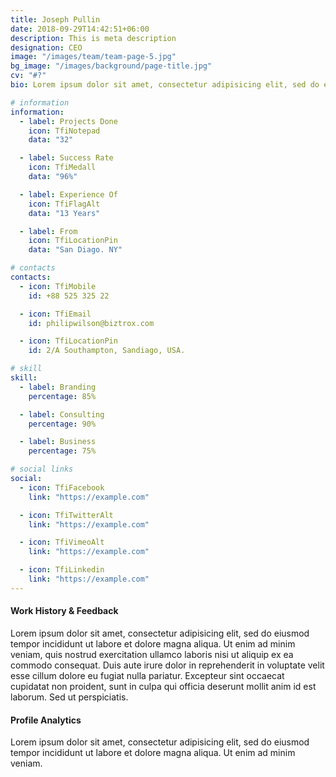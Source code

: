 ```yaml
---
title: Joseph Pullin
date: 2018-09-29T14:42:51+06:00
description: This is meta description
designation: CEO
image: "/images/team/team-page-5.jpg"
bg_image: "/images/background/page-title.jpg"
cv: "#?"
bio: Lorem ipsum dolor sit amet, consectetur adipisicing elit, sed do eiusmod tempor incididunt ut labore et dolore magna aliqua. Enim ad minim veniam, quis nostrud exercitation ullamco laboris nisi ut aliquip ex ea commodo consequat irure dolor in reprehender.

# information
information:
  - label: Projects Done
    icon: TfiNotepad
    data: "32"

  - label: Success Rate
    icon: TfiMedall
    data: "96%"

  - label: Experience Of
    icon: TfiFlagAlt
    data: "13 Years"

  - label: From
    icon: TfiLocationPin
    data: "San Diago. NY"

# contacts
contacts:
  - icon: TfiMobile
    id: +88 525 325 22

  - icon: TfiEmail
    id: philipwilson@biztrox.com

  - icon: TfiLocationPin
    id: 2/A Southampton, Sandiago, USA.

# skill
skill:
  - label: Branding
    percentage: 85%

  - label: Consulting
    percentage: 90%

  - label: Business
    percentage: 75%

# social links
social:
  - icon: TfiFacebook
    link: "https://example.com"

  - icon: TfiTwitterAlt
    link: "https://example.com"

  - icon: TfiVimeoAlt
    link: "https://example.com"

  - icon: TfiLinkedin
    link: "https://example.com"
---
```


#### Work History & Feedback

Lorem ipsum dolor sit amet, consectetur adipisicing elit, sed do eiusmod tempor incididunt ut labore et dolore magna aliqua. Ut enim ad minim veniam, quis nostrud exercitation ullamco laboris nisi ut aliquip ex ea commodo consequat. Duis aute irure dolor in reprehenderit in voluptate velit esse cillum dolore eu fugiat nulla pariatur. Excepteur sint occaecat cupidatat non proident, sunt in culpa qui officia deserunt mollit anim id est laborum. Sed ut perspiciatis.

#### Profile Analytics

Lorem ipsum dolor sit amet, consectetur adipisicing elit, sed do eiusmod tempor incididunt ut labore et dolore magna aliqua. Ut enim ad minim veniam.
